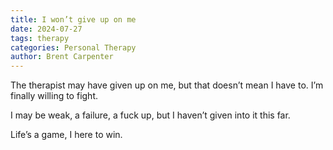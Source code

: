 ```yaml
---
title: I won’t give up on me
date: 2024-07-27
tags: therapy
categories: Personal Therapy
author: Brent Carpenter
---
```

The therapist may have given up on me, but that doesn’t mean I have to. I’m finally willing to fight.

I may be weak, a failure, a fuck up, but I haven’t given into it this far.

Life’s a game, I here to win.
